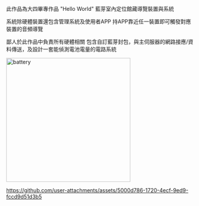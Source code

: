 此作品為大四畢專作品 
"Hello World" 藍芽室內定位館藏導覽裝置與系統

系統除硬體裝置還包含管理系統及使用者APP
持APP靠近任一裝置即可觸發對應裝置的音頻導覽

鄙人於此作品中負責所有硬體相關
包含自訂藍芽封包，與主伺服器的網路接應/資料傳送，及設計一套能偵測電池電量的電路系統

<img width="331" alt="battery" src="https://github.com/user-attachments/assets/c400a42e-b0ee-49df-8d45-3bae724336b8">

https://github.com/user-attachments/assets/5000d786-1720-4ecf-9ed9-fccd9d51d3b5
